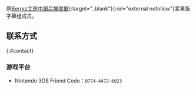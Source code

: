原[Berryz工房中国后援联盟](http://www.berryz.cn/){:target="_blank"}{:rel="external nofollow"}浆果饭字幕组成员。

## 联系方式
{:#contact}

### 游戏平台

- Nintendo 3DS Friend Code：`0774-4472-6023`
